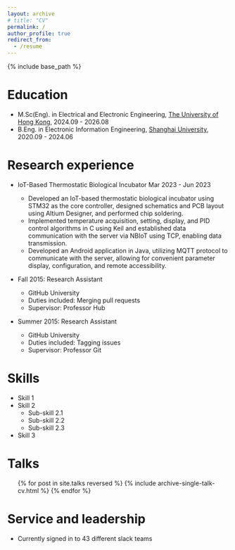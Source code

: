 ```yaml
---
layout: archive
# title: "CV"
permalink: /
author_profile: true
redirect_from:
  - /resume
---
```


{% include base_path %}

Education
======
* M.Sc(Eng). in Electrical and Electronic Engineering, [The University of Hong Kong](https://www.hku.hk/), 2024.09 - 2026.08
* B.Eng. in Electronic Information Engineering, [Shanghai University](https://www.shu.edu.cn/), 2020.09 - 2024.06

Research experience
======
* IoT-Based Thermostatic Biological Incubator Mar 2023 - Jun 2023
  * Developed an IoT-based thermostatic biological incubator using STM32 as the core controller, designed schematics and PCB layout using Altium Designer, and performed chip soldering.
  * Implemented temperature acquisition, setting, display, and PID control algorithms in C using Keil and established data communication with the server via NBIoT using TCP, enabling data transmission.
  * Developed an Android application in Java, utilizing MQTT protocol to communicate with the server, allowing for convenient parameter display, configuration, and remote accessibility.

* Fall 2015: Research Assistant
  * GitHub University
  * Duties included: Merging pull requests
  * Supervisor: Professor Hub

* Summer 2015: Research Assistant
  * GitHub University
  * Duties included: Tagging issues
  * Supervisor: Professor Git
  
Skills
======
* Skill 1
* Skill 2
  * Sub-skill 2.1
  * Sub-skill 2.2
  * Sub-skill 2.3
* Skill 3

Talks
======
  <ul>{% for post in site.talks reversed %}
    {% include archive-single-talk-cv.html  %}
  {% endfor %}</ul>
   
Service and leadership
======
* Currently signed in to 43 different slack teams
